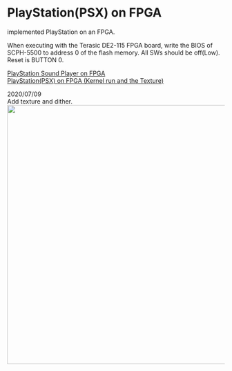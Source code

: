 # PlayStation(PSX) on FPGA
implemented PlayStation on an FPGA.  

When executing with the Terasic DE2-115 FPGA board, write the BIOS of SCPH-5500 to address 0 of the flash memory.
All SWs should be off(Low). Reset is BUTTON 0.  

<a target=_blank href="https://pgate1.at-ninja.jp/PSX_on_FPGA/">PlayStation Sound Player on FPGA</a>  
<a target=_blank href="https://www.youtube.com/watch?v=2PupKQtSOCA">PlayStation(PSX) on FPGA (Kernel run and the Texture)</a>
  
2020/07/09  
Add texture and dither.  
<img width=600 src="https://pgate1.at-ninja.jp/PSX_on_FPGA/20200717_VGA_ok.jpg">
